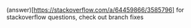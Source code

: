 (answer)[https://stackoverflow.com/a/64459866/3585796] for stackoverflow questions, check out branch fixes
